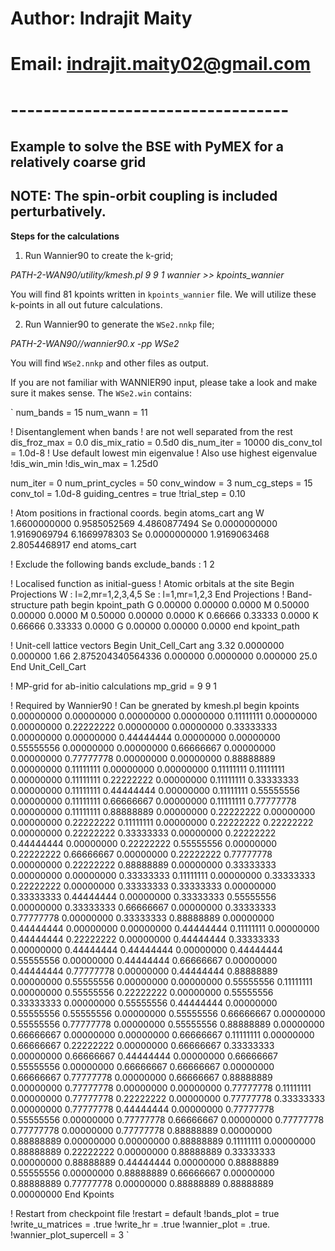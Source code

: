 # Author: Indrajit Maity
# Email: indrajit.maity02@gmail.com
# ----------------------------------

## Example to solve the BSE with PyMEX for a relatively coarse grid
## NOTE: The spin-orbit coupling is included perturbatively.

**Steps for the calculations**

1. Run Wannier90 to create the k-grid;
 
*PATH-2-WAN90/utility/kmesh.pl 9 9 1 wannier >> kpoints_wannier*

You will find 81 kpoints written in `kpoints_wannier` file. We
will utilize these k-points in all out future calculations.


2. Run Wannier90 to generate the `WSe2.nnkp` file; 

*PATH-2-WAN90//wannier90.x -pp WSe2*

You will find `WSe2.nnkp` and other files as output. 

If you are not familiar with WANNIER90 input, please take a look 
and make sure it makes sense. The `WSe2.win` contains:

`
num_bands         =  15
num_wann          =  11

! Disentanglement when bands
! are not well separated from the rest
dis_froz_max      = 0.0
dis_mix_ratio     = 0.5d0
dis_num_iter      =  10000
dis_conv_tol      = 1.0d-8
! Use default lowest min eigenvalue
! Also use highest eigenvalue
!dis_win_min
!dis_win_max       =  1.25d0

num_iter          = 0
num_print_cycles  = 50
conv_window       = 3
num_cg_steps      = 15
conv_tol          = 1.0d-8
guiding_centres   = true
!trial_step        = 0.10

! Atom positions in fractional coords.
begin atoms_cart
ang
W             1.6600000000        0.9585052569        4.4860877494
Se            0.0000000000        1.9169069794        6.1669978303
Se            0.0000000000        1.9169063468        2.8054468917
end atoms_cart

! Exclude the following bands
exclude_bands : 1 2

! Localised function as initial-guess
! Atomic orbitals at the site
Begin Projections
W : l=2,mr=1,2,3,4,5
Se : l=1,mr=1,2,3
End Projections
! Band-structure path
begin kpoint_path
G 0.00000  0.00000 0.0000 M 0.50000  0.00000 0.0000
M 0.50000  0.00000 0.0000 K 0.66666  0.33333 0.0000
K 0.66666  0.33333 0.0000 G 0.00000  0.00000 0.0000
end kpoint_path


! Unit-cell lattice vectors
Begin Unit_Cell_Cart
ang
3.32 0.0000000 0.000000
1.66 2.875204340564336 0.000000
0.0000000 0.000000 25.0
End Unit_Cell_Cart

! MP-grid for ab-initio calculations
mp_grid      = 9 9 1

! Required by Wannier90
! Can be gnerated by kmesh.pl
begin kpoints
  0.00000000  0.00000000  0.00000000
  0.00000000  0.11111111  0.00000000
  0.00000000  0.22222222  0.00000000
  0.00000000  0.33333333  0.00000000
  0.00000000  0.44444444  0.00000000
  0.00000000  0.55555556  0.00000000
  0.00000000  0.66666667  0.00000000
  0.00000000  0.77777778  0.00000000
  0.00000000  0.88888889  0.00000000
  0.11111111  0.00000000  0.00000000
  0.11111111  0.11111111  0.00000000
  0.11111111  0.22222222  0.00000000
  0.11111111  0.33333333  0.00000000
  0.11111111  0.44444444  0.00000000
  0.11111111  0.55555556  0.00000000
  0.11111111  0.66666667  0.00000000
  0.11111111  0.77777778  0.00000000
  0.11111111  0.88888889  0.00000000
  0.22222222  0.00000000  0.00000000
  0.22222222  0.11111111  0.00000000
  0.22222222  0.22222222  0.00000000
  0.22222222  0.33333333  0.00000000
  0.22222222  0.44444444  0.00000000
  0.22222222  0.55555556  0.00000000
  0.22222222  0.66666667  0.00000000
  0.22222222  0.77777778  0.00000000
  0.22222222  0.88888889  0.00000000
  0.33333333  0.00000000  0.00000000
  0.33333333  0.11111111  0.00000000
  0.33333333  0.22222222  0.00000000
  0.33333333  0.33333333  0.00000000
  0.33333333  0.44444444  0.00000000
  0.33333333  0.55555556  0.00000000
  0.33333333  0.66666667  0.00000000
  0.33333333  0.77777778  0.00000000
  0.33333333  0.88888889  0.00000000
  0.44444444  0.00000000  0.00000000
  0.44444444  0.11111111  0.00000000
  0.44444444  0.22222222  0.00000000
  0.44444444  0.33333333  0.00000000
  0.44444444  0.44444444  0.00000000
  0.44444444  0.55555556  0.00000000
  0.44444444  0.66666667  0.00000000
  0.44444444  0.77777778  0.00000000
  0.44444444  0.88888889  0.00000000
  0.55555556  0.00000000  0.00000000
  0.55555556  0.11111111  0.00000000
  0.55555556  0.22222222  0.00000000
  0.55555556  0.33333333  0.00000000
  0.55555556  0.44444444  0.00000000
  0.55555556  0.55555556  0.00000000
  0.55555556  0.66666667  0.00000000
  0.55555556  0.77777778  0.00000000
  0.55555556  0.88888889  0.00000000
  0.66666667  0.00000000  0.00000000
  0.66666667  0.11111111  0.00000000
  0.66666667  0.22222222  0.00000000
  0.66666667  0.33333333  0.00000000
  0.66666667  0.44444444  0.00000000
  0.66666667  0.55555556  0.00000000
  0.66666667  0.66666667  0.00000000
  0.66666667  0.77777778  0.00000000
  0.66666667  0.88888889  0.00000000
  0.77777778  0.00000000  0.00000000
  0.77777778  0.11111111  0.00000000
  0.77777778  0.22222222  0.00000000
  0.77777778  0.33333333  0.00000000
  0.77777778  0.44444444  0.00000000
  0.77777778  0.55555556  0.00000000
  0.77777778  0.66666667  0.00000000
  0.77777778  0.77777778  0.00000000
  0.77777778  0.88888889  0.00000000
  0.88888889  0.00000000  0.00000000
  0.88888889  0.11111111  0.00000000
  0.88888889  0.22222222  0.00000000
  0.88888889  0.33333333  0.00000000
  0.88888889  0.44444444  0.00000000
  0.88888889  0.55555556  0.00000000
  0.88888889  0.66666667  0.00000000
  0.88888889  0.77777778  0.00000000
  0.88888889  0.88888889  0.00000000
End Kpoints

! Restart from checkpoint file
!restart = default
!bands_plot = true
!write_u_matrices = .true
!write_hr = .true
!wannier_plot = .true.
!wannier_plot_supercell = 3
`

